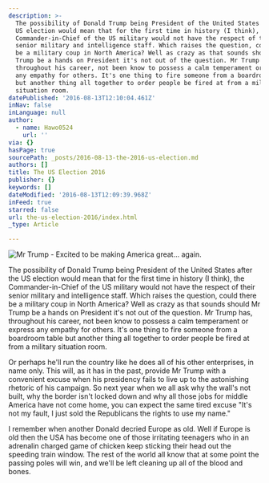```yaml
---
description: >-
  The possibility of Donald Trump being President of the United States after the
  US election would mean that for the first time in history (I think), the
  Commander-in-Chief of the US military would not have the respect of their
  senior military and intelligence staff. Which raises the question, could there
  be a military coup in North America? Well as crazy as that sounds should Mr
  Trump be a hands on President it's not out of the question. Mr Trump has,
  throughout his career, not been know to possess a calm temperament or express
  any empathy for others. It's one thing to fire someone from a boardroom table
  but another thing all together to order people be fired at from a military
  situation room.
datePublished: '2016-08-13T12:10:04.461Z'
inNav: false
inLanguage: null
author:
  - name: Hawo0524
    url: ''
via: {}
hasPage: true
sourcePath: _posts/2016-08-13-the-2016-us-election.md
authors: []
title: The US Election 2016
publisher: {}
keywords: []
dateModified: '2016-08-13T12:09:39.968Z'
inFeed: true
starred: false
url: the-us-election-2016/index.html
_type: Article

---
```

![Mr Trump - Excited to be making America great... again.](https://the-grid-user-content.s3-us-west-2.amazonaws.com/4665a219-8754-437d-9ee4-67bf3577dd2c.jpg)

The possibility of Donald Trump being President of the United States after the US election would mean that for the first time in history (I think), the Commander-in-Chief of the US military would not have the respect of their senior military and intelligence staff. Which raises the question, could there be a military coup in North America? Well as crazy as that sounds should Mr Trump be a hands on President it's not out of the question. Mr Trump has, throughout his career, not been know to possess a calm temperament or express any empathy for others. It's one thing to fire someone from a boardroom table but another thing all together to order people be fired at from a military situation room.

Or perhaps he'll run the country like he does all of his other enterprises, in name only. This will, as it has in the past, provide Mr Trump with a convenient excuse when his presidency fails to live up to the astonishing rhetoric of his campaign. So next year when we all ask why the wall's not built, why the border isn't locked down and why all those jobs for middle America have not come home, you can expect the same tired excuse "It's not my fault, I just sold the Republicans the rights to use my name."

I remember when another Donald decried Europe as old. Well if Europe is old then the USA has become one of those irritating teenagers who in an adrenalin charged game of chicken keep sticking their head out the speeding train window. The rest of the world all know that at some point the passing poles will win, and we'll be left cleaning up all of the blood and bones.